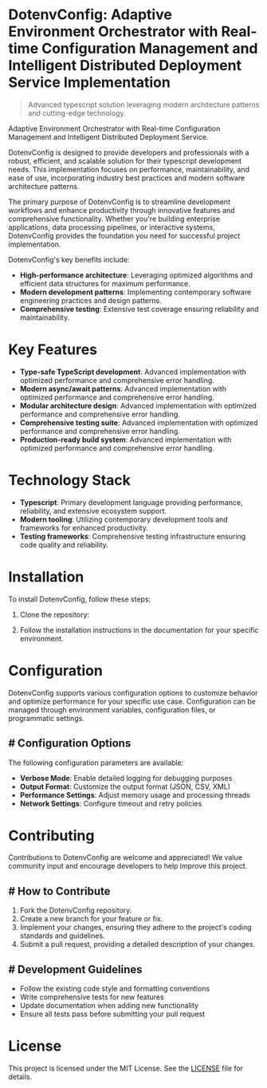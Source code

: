 <!-- fallback_DotenvConfig_20251003205648_93101 -->

# DotenvConfig: Adaptive Environment Orchestrator with Real-time Configuration Management and Intelligent Distributed Deployment Service Implementation
> Advanced typescript solution leveraging modern architecture patterns and cutting-edge technology.

Adaptive Environment Orchestrator with Real-time Configuration Management and Intelligent Distributed Deployment Service.

DotenvConfig is designed to provide developers and professionals with a robust, efficient, and scalable solution for their typescript development needs. This implementation focuses on performance, maintainability, and ease of use, incorporating industry best practices and modern software architecture patterns.

The primary purpose of DotenvConfig is to streamline development workflows and enhance productivity through innovative features and comprehensive functionality. Whether you're building enterprise applications, data processing pipelines, or interactive systems, DotenvConfig provides the foundation you need for successful project implementation.

DotenvConfig's key benefits include:

* **High-performance architecture**: Leveraging optimized algorithms and efficient data structures for maximum performance.
* **Modern development patterns**: Implementing contemporary software engineering practices and design patterns.
* **Comprehensive testing**: Extensive test coverage ensuring reliability and maintainability.

# Key Features

* **Type-safe TypeScript development**: Advanced implementation with optimized performance and comprehensive error handling.
* **Modern async/await patterns**: Advanced implementation with optimized performance and comprehensive error handling.
* **Modular architecture design**: Advanced implementation with optimized performance and comprehensive error handling.
* **Comprehensive testing suite**: Advanced implementation with optimized performance and comprehensive error handling.
* **Production-ready build system**: Advanced implementation with optimized performance and comprehensive error handling.

# Technology Stack

* **Typescript**: Primary development language providing performance, reliability, and extensive ecosystem support.
* **Modern tooling**: Utilizing contemporary development tools and frameworks for enhanced productivity.
* **Testing frameworks**: Comprehensive testing infrastructure ensuring code quality and reliability.

# Installation

To install DotenvConfig, follow these steps:

1. Clone the repository:


2. Follow the installation instructions in the documentation for your specific environment.

# Configuration

DotenvConfig supports various configuration options to customize behavior and optimize performance for your specific use case. Configuration can be managed through environment variables, configuration files, or programmatic settings.

## # Configuration Options

The following configuration parameters are available:

* **Verbose Mode**: Enable detailed logging for debugging purposes
* **Output Format**: Customize the output format (JSON, CSV, XML)
* **Performance Settings**: Adjust memory usage and processing threads
* **Network Settings**: Configure timeout and retry policies

# Contributing

Contributions to DotenvConfig are welcome and appreciated! We value community input and encourage developers to help improve this project.

## # How to Contribute

1. Fork the DotenvConfig repository.
2. Create a new branch for your feature or fix.
3. Implement your changes, ensuring they adhere to the project's coding standards and guidelines.
4. Submit a pull request, providing a detailed description of your changes.

## # Development Guidelines

* Follow the existing code style and formatting conventions
* Write comprehensive tests for new features
* Update documentation when adding new functionality
* Ensure all tests pass before submitting your pull request

# License

This project is licensed under the MIT License. See the [LICENSE](https://github.com/Nurulika/DotenvConfig/blob/main/LICENSE) file for details.
